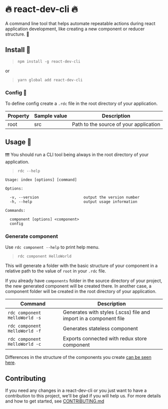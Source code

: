 # :fire: react-dev-cli :fire:

A command line tool that helps automate repeatable actions during react application development, like creating a new component or reducer structure. :construction_worker:

## Install :hammer:
>```npm install -g react-dev-cli```

or
>```yarn global add react-dev-cli```

### Config :wrench:
To define config create a `.rdc` file in the root directory of your application.

| Property | Sample value | Description                            |
|----------|--------------|----------------------------------------|
| root     | src          | Path to the source of your application |

## Usage :speedboat:
:exclamation::exclamation::exclamation:
You should run a CLI tool being always in the root directory of your application.

>```rdc --help```
```
Usage: index [options] [command]

Options:

  -v, --version                    output the version number
  -h, --help                       output usage information

Commands:

  component [options] <component>
  config
```

### Generate component
Use ```rdc component --help``` to print help menu.

>```rdc component HelloWorld```

This will generate a folder with the basic structure of your component in a relative path to the value of `root` in your `.rdc` file.

If you already have `components` folder in the source directory of your project, the new generated component will be created there. In another case, a component folder will be created in the root directory of your application.

| Command      | Description                           |
|-------------|---------------------------------------|
| `rdc component HelloWorld -s`       | Generates with styles (.scss) file and import in a component file |
| `rdc component HelloWorld -f`  | Generates stateless component         |
| `rdc component HelloWorld -c` | Exports connected with redux store component  |

Differences in the structure of the components you create [can be seen here](templates/component.js).

## Contributing
If you need any changes in a react-dev-cli or you just want to have a contribution to this project, we'll be glad if you will help us. For more details and how to get started, see [CONTRIBUTING.md](CONTRIBUTING.md)
